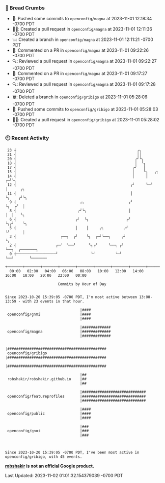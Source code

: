 ### 🍞 Bread Crumbs

 * 🚢: Pushed some commits to `openconfig/magna` at 2023-11-01 12:18:34 -0700 PDT
 * ✍🏼: Created a pull request in `openconfig/magna` at 2023-11-01 12:11:36 -0700 PDT
 * 💥: Created a branch in `openconfig/magna` at 2023-11-01 12:11:21 -0700 PDT
 * 💬: Commented on a PR in  `openconfig/magna` at 2023-11-01 09:22:26 -0700 PDT
 * 🔍: Reviewed a pull request in  `openconfig/magna` at 2023-11-01 09:22:27 -0700 PDT
 * 💬: Commented on a PR in  `openconfig/magna` at 2023-11-01 09:17:27 -0700 PDT
 * 🔍: Reviewed a pull request in  `openconfig/magna` at 2023-11-01 09:17:28 -0700 PDT
 * 🗑: Deleted a branch in `openconfig/gribigo` at 2023-11-01 05:28:06 -0700 PDT
 * 🚢: Pushed some commits to `openconfig/gribigo` at 2023-11-01 05:28:03 -0700 PDT
 * ✍🏼: Created a pull request in `openconfig/gribigo` at 2023-11-01 05:28:02 -0700 PDT

### 🕘 Recent Activity
```
 23 ┼                                                       ╭╮
 21 ┤                                                       ││
 20 ┤                                                      ╭╯╰╮
 18 ┤                                                      │  ╰╮
 17 ┤                                                     ╭╯   │
 15 ┤                                                     │    ╰╮   ╭╮
 14 ┤                                                     │     │ ╭─╯╰╮
 12 ┤                                                    ╭╯     ╰─╯   │      ╭╮
 11 ┤                                                    │            ╰╮    ╭╯╰╮
  9 ┤                             ╭╮                    ╭╯             ╰╮  ╭╯  │
  8 ┤                            ╭╯╰╮                   │               │  │   ╰╮
  6 ┤                           ╭╯  ╰╮                 ╭╯               ╰╮╭╯    ╰╮
  5 ┤                           │    │     ╭╮         ╭╯                 ╰╯      │
  3 ┤                    ╭──╮  ╭╯    ╰╮  ╭─╯╰──╮     ╭╯                          ╰╮
  2 ┤                  ╭─╯  ╰──╯      ╰╮╭╯     ╰──╮ ╭╯                            ╰──╮  ╭───────╮
  0 ┼──────────────────╯               ╰╯         ╰─╯                                ╰──╯       ╰───────
    +───────+───────+───────+───────+───────+───────+───────+───────+───────+───────+───────+───────+────
  00:00   02:00   04:00   06:00   08:00   10:00   12:00   14:00   16:00   18:00   20:00   22:00   00:00   

						Commits by Hour of Day


Since 2023-10-20 15:39:05 -0700 PDT, I'm most active between 13:00-13:59 - with 23 events in that hour.

```



```
                                  |####
 openconfig/gnmi                  |####
                                  |####

                                  |#############
 openconfig/magna                 |#############
                                  |#############

                                  |#############################################
 openconfig/gribigo               |#############################################
                                  |#############################################

                                  |##
 robshakir/robshakir.github.io    |##
                                  |##

                                  |#############################
 openconfig/featureprofiles       |#############################
                                  |#############################

                                  |####
 openconfig/public                |####
                                  |####

                                  |###
 openconfig/gnoi                  |###
                                  |###



Since 2023-10-20 15:39:05 -0700 PDT, I've been most active in openconfig/gribigo, with 45 events.

```
**[robshakir](mailto:robjs@google.com) is not an official Google product.**  


Last Updated: 2023-11-02 01:01:32.154379039 -0700 PDT
